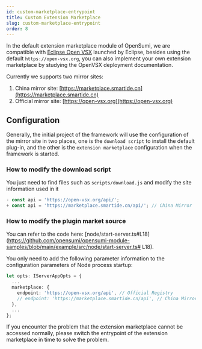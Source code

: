 ```yaml
---
id: custom-marketplace-entrypoint
title: Custom Extension Marketplace
slug: custom-marketplace-entrypoint
order: 8
---
```


In the default extension marketplace module of OpenSumi, we are compatible with [Eclipse Open VSX](https://www.eclipse.org/community/eclipse_newsletter/2020/march/1.php) launched by Eclipse, besides using the default `https://open-vsx.org`, you can also implement your own extension marketplace by studying the OpenVSX deployment documentation.

Currently we supports two mirror sites:

1. China mirror site: [https://marketplace.smartide.cn](https://marketplace.smartide.cn)
2. Official mirror site: [https://open-vsx.org](https://open-vsx.org)

## Configuration

Generally, the initial project of the framework will use the configuration of the mirror site in two places, one is the `download script` to install the default plug-in, and the other is the `extension marketplace` configuration when the framework is started.

### How to modify the download script

You just need to find files such as `scripts/download.js` and modify the site information used in it

```typescript
- const api = 'https://open-vsx.org/api/';
+ const api = 'https://marketplace.smartide.cn/api/'; // China Mirror
```

### How to modify the plugin market source

You can refer to the code here: [node/start-server.ts#L18](https://github.com/opensumi/opensumi-module-samples/blob/main/example/src/node/start-server.ts# L18).

You only need to add the following parameter information to the configuration parameters of Node process startup:

```typescript
let opts: IServerAppOpts = {
  ...
  marketplace: {
    endpoint: 'https://open-vsx.org/api', // Official Registry
    // endpoint: 'https://marketplace.smartide.cn/api', // China Mirror
  },
  ...
};
```

If you encounter the problem that the extension marketplace cannot be accessed normally, please switch the entrypoint of the extension marketplace in time to solve the problem.
